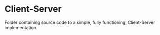 # Client-Server 

Folder containing source code to a simple, fully functioning, Client-Server implementation.